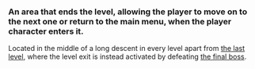 ###  An area that ends the level, allowing the player to move on to the next one or return to the main menu, when the player character enters it.

Located in the middle of a long descent in every level apart from [the last level](../../Levels/Growth.md), where the level exit is instead activated by defeating [the final boss](../Harmful/Enemies/Growth.md).
